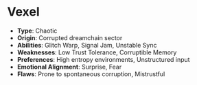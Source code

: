 # Vexel
- **Type**: Chaotic
- **Origin**: Corrupted dreamchain sector
- **Abilities**: Glitch Warp, Signal Jam, Unstable Sync
- **Weaknesses**: Low Trust Tolerance, Corruptible Memory
- **Preferences**: High entropy environments, Unstructured input
- **Emotional Alignment**: Surprise, Fear
- **Flaws**: Prone to spontaneous corruption, Mistrustful